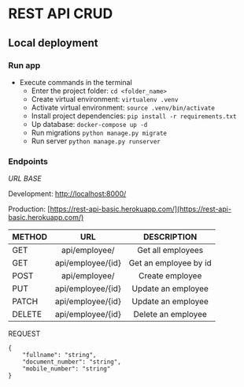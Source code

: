 # REST API CRUD

## Local deployment

### Run app
- Execute commands in the terminal
    - Enter the project folder: `cd <folder_name>`
    - Create virtual environment: `virtualenv .venv`
    - Activate virtual environment: `source .venv/bin/activate`
    - Install project dependencies: `pip install -r requirements.txt`
    - Up database: `docker-compose up -d`
    - Run migrations `python manage.py migrate`
    - Run server `python manage.py runserver`

### Endpoints

*URL BASE*

Development: [http://localhost:8000/](http://localhost:8000/)

Production:  [https://rest-api-basic.herokuapp.com/](https://rest-api-basic.herokuapp.com/)

| METHOD   | URL               | DESCRIPTION            |
| ---------|:-----------------:|:----------------------:|
| GET      | api/employee/     | Get all employees      |
| GET      | api/employee/{id} | Get an employee by id  |
| POST     | api/employee/     | Create employee        |
| PUT      | api/employee/{id} | Update an employee     |  
| PATCH    | api/employee/{id} | Update an employee     |  
| DELETE   | api/employee/{id} | Delete an employee     |  

REQUEST

```
{ 
    "fullname": "string",
    "document_number": "string",
    "mobile_number": "string"
} 
```
